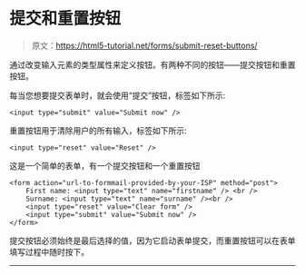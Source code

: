 # 提交和重置按钮

> 原文：<https://html5-tutorial.net/forms/submit-reset-buttons/>

通过改变输入元素的类型属性来定义按钮。有两种不同的按钮——提交按钮和重置按钮。

每当您想要提交表单时，就会使用“提交”按钮，标签如下所示:

```
<input type="submit" value="Submit now" />
```

重置按钮用于清除用户的所有输入，标签如下所示:

```
<input type="reset" value="Reset" />
```

这是一个简单的表单，有一个提交按钮和一个重置按钮

<input type="hidden" name="IL_IN_ARTICLE">

```
<form action="url-to-formmail-provided-by-your-ISP" method="post">
	First name: <input type="text" name="firstname" /> <br />
	Surname: <input type="text" name="surname" /><br />
	<input type="reset" value="Clear form" />
	<input type="submit" value="Submit now" />
</form>
```

提交按钮必须始终是最后选择的值，因为它启动表单提交，而重置按钮可以在表单填写过程中随时按下。

* * *